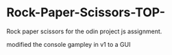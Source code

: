 # Rock-Paper-Scissors-TOP-
Rock paper scissors  for the odin project js assignment.

modified the console gampley in v1 to a GUI
